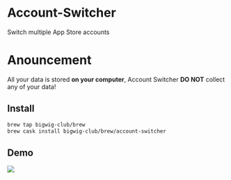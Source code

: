 # Account-Switcher
Switch multiple App Store accounts

# Anouncement
All your data is stored **on your computer**, Account Switcher **DO NOT** collect any of your data!

## Install
```zsh
brew tap bigwig-club/brew
brew cask install bigwig-club/brew/account-switcher
```

## Demo
![](demo.gif)